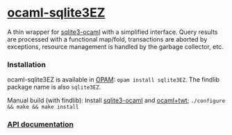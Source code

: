 # [ocaml-sqlite3EZ](http://github.com/mlin/ocaml-sqlite3EZ)

A thin wrapper for [sqlite3-ocaml](https://bitbucket.org/mmottl/sqlite3-ocaml)
with a simplified interface. Query results are processed with a functional
map/fold, transactions are aborted by exceptions, resource management is
handled by the garbage collector, etc.

### Installation

ocaml-sqlite3EZ is available in [OPAM](http://opam.ocamlpro.com):
`opam install sqlite3EZ`. The findlib package name is also `sqlite3EZ`.

Manual build (with findlib): Install
[sqlite3-ocaml](https://bitbucket.org/mmottl/sqlite3-ocaml) and
[ocaml+twt](https://github.com/mlin/twt);
`./configure && make && make install`

### [API documentation](http://mlin.github.io/ocaml-sqlite3EZ/Sqlite3EZ.html)

